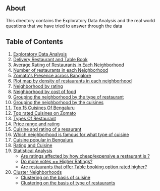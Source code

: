 
## About

This directory contains the Exploratory Data Analysis and the real world questions that we have tried to answer through the data

<!-- TABLE OF CONTENTS -->
## Table of Contents
  <ol>
    <li>
      <a href="#about-the-project">Exploratory Data Analysis</a>
    </li>
    <li>
      <a href="#about-the-project">Delivery Restaurant and Table Book</a>
    </li>
    <li>
      <a href="#about-the-project">Average Rating of Restaurants in Each Neighborhood</a>
    </li>
    <li>
      <a href="#about-the-project">Number of restaurants in each Neighborhood</a>
    </li>
    <li>
      <a href="#about-the-project">Zomato's Presence across Bangalore</a>
    </li>
    <li>
      <a href="#about-the-project">Plot map by density of restaurants in each neighborhood</a>
    </li>
    <li>
      <a href="#about-the-project">Neighborhood by rating</a>
    </li>    
    <li>
      <a href="#about-the-project">Neighborhood by cost of food</a>
    </li>    
    <li>
      <a href="#about-the-project">Grouping the neighborhood by the type of restaurant</a>
    </li>    
     <li>
      <a href="#about-the-project">Grouping the neighborhood by the cuisines</a>
    </li>    
     <li>
      <a href="#about-the-project">Top 15 Cuisines Of Bengaluru</a>
    </li>    
     <li>
      <a href="#about-the-project">Top rated Cuisines on Zomato</a>
    </li>    
     <li>
      <a href="#about-the-project">Types Of Restaurant</a>
    </li>
    <li>
      <a href="#about-the-project">Price range and rating</a>
    </li>
    <li>
      <a href="#about-the-project">Cuisine and rating of a resaurant</a>
    </li>
    <li>
      <a href="#about-the-project">Which neighborhood is famous for what type of cuisine</a>
    </li>
    <li>
      <a href="#about-the-project">Cuisine popular in Bengaluru</a>
    </li>
    <li>
      <a href="#about-the-project">Rating and Cuisine</a>
    </li>
    <li>
      <a href="#about-the-project">Statistical Analysis</a>
      <ul>
        <li><a href="#prerequisites">Are ratings affected by how cheap/expensive a restaurant is ?</a></li>
        <li><a href="#installation">Do more votes == Higher Ratings?</a></li>
        <li><a href="#installation">Are restaurants that offer Table booking option rated higher?</a></li>
      </ul>
    </li>
    <li>
      <a href="#about-the-project">Cluster Neighborhoods</a>
      <ul>
        <li><a href="#prerequisites">Clustering on the basis of cuisine</a></li>
        <li><a href="#installation">Clustering on the basis of type of restaurants</a></li>
      </ul>
    </li>

  </ol>
